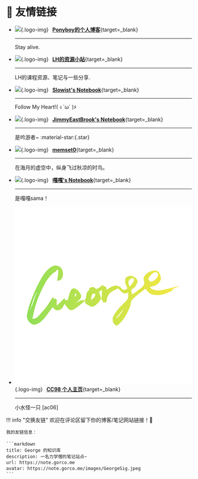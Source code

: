 # 🔗 **友情链接**

<div class="grid cards" markdown>

-   ![](https://s2.loli.net/2025/02/06/F3tk6dCEMUB45Qn.png){.logo-img} $\,$ [**Ponyboy的个人博客**](https://ponyboy2005.github.io/){target=_blank}

    ---

    Stay alive.

-   ![](https://s2.loli.net/2024/10/19/CMapBlyNWkDsV6H.jpg){.logo-img} $\,$ [**LH的资源小站**](https://lh-0124.github.io/LHstudy){target=_blank}

    ---

    LH的课程资源、笔记与一些分享.

-   ![](https://slowist-lee.github.io/navigation/images/slowist-logo.jpg){.logo-img} $\,$ [**Slowist's Notebook**](https://slowist-lee.github.io/notebook/){target=_blank}

    ---

    Follow My Heart!( ง `ω´ )۶

-   ![](https://avatars.githubusercontent.com/u/152982061?v=4){.logo-img} $\,$ [**JimmyEastBrook's Notebook**](https://iiiiling.github.io/notebook/){target=_blank}

    ---

    是吟游者~ :material-star:{.star}

-   ![](https://mem.ac/static/a6cef06ac3267a5705afaaf9092d0c47/30cdc/avatar-8x.png){.logo-img} $\,$ [**memset0**](https://mem.ac){target=_blank}

    ---

    在海月的虚空中，纵身飞过秋凉的时鸟。

-   ![](https://s2.loli.net/2024/08/14/UuaJ1elnkKgGChN.jpg){.logo-img} $\,$ [**嘎嘎's Notebook**](https://jybestow.github.io){target=_blank}

    ---

    是嘎嘎sama！

-   ![](images/GeorgeSig.jpeg){.logo-img} $\,$ [**CC98 个人主页**](https://www.cc98.org/user/id/733259){target=_blank}

    ---

    小水怪一只 [ac06] 

</div>

!!! info "交换友链"
    欢迎在评论区留下你的博客/笔记网站链接！🎉

    我的友链信息：

    ```markdown
    title: George 的知识库
    description: 一名力学僧的笔记站点~
    url: https://note.gorco.me
    avatar: https://note.gorco.me/images/GeorgeSig.jpeg
    ```
